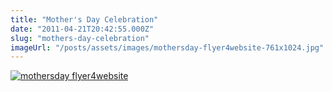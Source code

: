 ```yaml
---
title: "Mother's Day Celebration"
date: "2011-04-21T20:42:55.000Z"
slug: "mothers-day-celebration"
imageUrl: "/posts/assets/images/mothersday-flyer4website-761x1024.jpg"
---
```


[![](https://i0.wp.com/santonino-nz.org/wp-content/uploads/2011/05/mothersday-flyer4website-761x1024.jpg?resize=629%2C948 "mothersday flyer4website")](https://i0.wp.com/santonino-nz.org/wp-content/uploads/2011/05/mothersday-flyer4website.jpg)